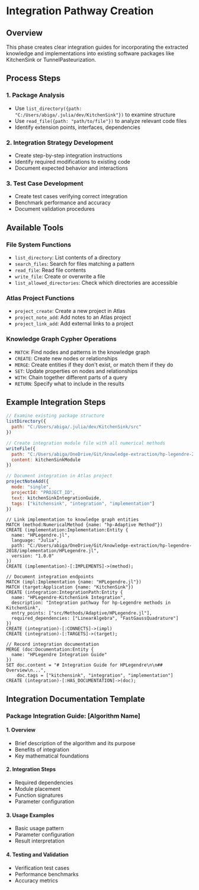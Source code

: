 # Integration Pathway Creation

## Overview

This phase creates clear integration guides for incorporating the extracted knowledge and implementations into existing software packages like KitchenSink or TunnelPasteurization.

## Process Steps

### 1. Package Analysis
- Use `list_directory({path: "C:/Users/abiga/.julia/dev/KitchenSink"})` to examine structure
- Use `read_file({path: "path/to/file"})` to analyze relevant code files
- Identify extension points, interfaces, dependencies

### 2. Integration Strategy Development
- Create step-by-step integration instructions
- Identify required modifications to existing code
- Document expected behavior and interactions

### 3. Test Case Development
- Create test cases verifying correct integration
- Benchmark performance and accuracy
- Document validation procedures

## Available Tools

### File System Functions
- `list_directory`: List contents of a directory
- `search_files`: Search for files matching a pattern
- `read_file`: Read file contents
- `write_file`: Create or overwrite a file
- `list_allowed_directories`: Check which directories are accessible

### Atlas Project Functions
- `project_create`: Create a new project in Atlas
- `project_note_add`: Add notes to an Atlas project
- `project_link_add`: Add external links to a project

### Knowledge Graph Cypher Operations
- `MATCH`: Find nodes and patterns in the knowledge graph
- `CREATE`: Create new nodes or relationships
- `MERGE`: Create entities if they don't exist, or match them if they do
- `SET`: Update properties on nodes and relationships
- `WITH`: Chain together different parts of a query
- `RETURN`: Specify what to include in the results

## Example Integration Steps

```javascript
// Examine existing package structure
listDirectory({
  path: "C:/Users/abiga/.julia/dev/KitchenSink/src"
})

// Create integration module file with all numerical methods
writeFile({
  path: "C:/Users/abiga/OneDrive/Git/knowledge-extraction/hp-legendre-2018/integration/KitchenSink_integration.jl",
  content: kitchenSinkModule
})

// Document integration in Atlas project
projectNoteAdd({
  mode: "single",
  projectId: "PROJECT_ID",
  text: kitchenSinkIntegrationGuide,
  tags: ["kitchensink", "integration", "implementation"]
})
```

```cypher
// Link implementation to knowledge graph entities
MATCH (method:NumericalMethod {name: "hp-Adaptive Method"})
CREATE (implementation:Implementation:Entity {
  name: "HPLegendre.jl",
  language: "Julia",
  path: "C:/Users/abiga/OneDrive/Git/knowledge-extraction/hp-legendre-2018/implementation/HPLegendre.jl",
  version: "1.0.0"
})
CREATE (implementation)-[:IMPLEMENTS]->(method);

// Document integration endpoints
MATCH (impl:Implementation {name: "HPLegendre.jl"})
MATCH (target:Application {name: "KitchenSink"})
CREATE (integration:IntegrationPath:Entity {
  name: "HPLegendre-KitchenSink Integration",
  description: "Integration pathway for hp-Legendre methods in KitchenSink",
  entry_points: ["src/Methods/Adaptive/HPLegendre.jl"],
  required_dependencies: ["LinearAlgebra", "FastGaussQuadrature"]
})
CREATE (integration)-[:CONNECTS]->(impl)
CREATE (integration)-[:TARGETS]->(target);

// Record integration documentation
MERGE (doc:Documentation:Entity {
  name: "HPLegendre Integration Guide"
})
SET doc.content = "# Integration Guide for HPLegendre\n\n## Overview\n...",
    doc.tags = ["kitchensink", "integration", "implementation"]
CREATE (integration)-[:HAS_DOCUMENTATION]->(doc);
```

## Integration Documentation Template

### Package Integration Guide: [Algorithm Name]

#### 1. Overview
- Brief description of the algorithm and its purpose
- Benefits of integration
- Key mathematical foundations

#### 2. Integration Steps
- Required dependencies
- Module placement
- Function signatures
- Parameter configuration

#### 3. Usage Examples
- Basic usage pattern
- Parameter configuration
- Result interpretation

#### 4. Testing and Validation
- Verification test cases
- Performance benchmarks
- Accuracy metrics
